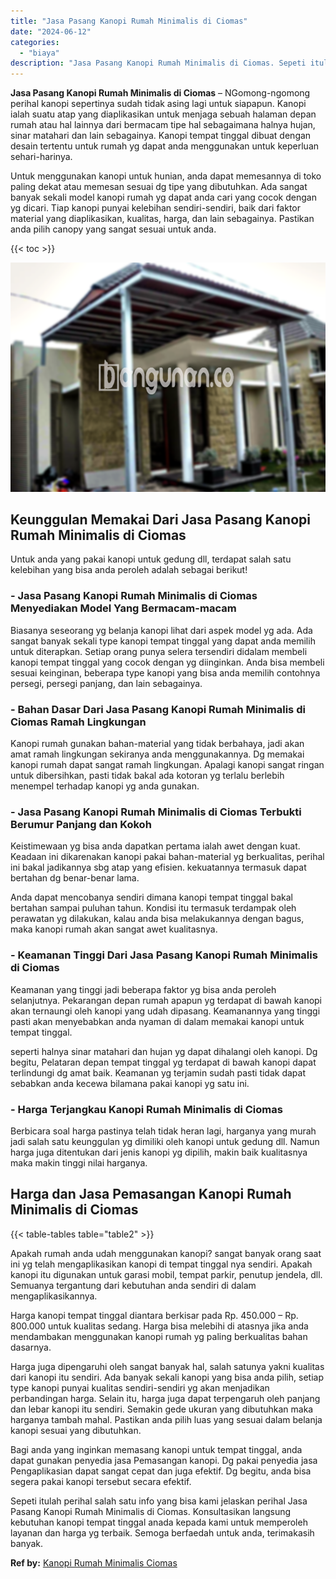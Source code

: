 ```yaml
---
title: "Jasa Pasang Kanopi Rumah Minimalis di Ciomas"
date: "2024-06-12"
categories: 
  - "biaya"
description: "Jasa Pasang Kanopi Rumah Minimalis di Ciomas. Sepeti itulah perihal salah satu info yang bisa kami jelaskan perihal Jasa Pasang Kanopi Rumah Minimalis di Cio..."
---
```


**Jasa Pasang Kanopi Rumah Minimalis di Ciomas** – NGomong-ngomong perihal kanopi sepertinya sudah tidak asing lagi untuk siapapun. Kanopi ialah suatu atap yang diaplikasikan untuk menjaga sebuah halaman depan rumah atau hal lainnya dari bermacam tipe hal sebagaimana halnya hujan, sinar matahari dan lain sebagainya. Kanopi tempat tinggal dibuat dengan desain tertentu untuk rumah yg dapat anda menggunakan untuk keperluan sehari-harinya.

Untuk menggunakan kanopi untuk hunian, anda dapat memesannya di toko paling dekat atau memesan sesuai dg tipe yang dibutuhkan. Ada sangat banyak sekali model kanopi rumah yg dapat anda cari yang cocok dengan yg dicari. Tiap kanopi punyai kelebihan sendiri-sendiri, baik dari faktor material yang diaplikasikan, kualitas, harga, dan lain sebagainya. Pastikan anda pilih canopy yang sangat sesuai untuk anda.

{{< toc >}}

![Jasa Pasang Kanopi Rumah Minimalis di Ciomas](/images/harga-kanopi-minimalis-08.png)

## Keunggulan Memakai Dari Jasa Pasang Kanopi Rumah Minimalis di Ciomas

Untuk anda yang pakai kanopi untuk gedung dll, terdapat salah satu kelebihan yang bisa anda peroleh adalah sebagai berikut!

### \- Jasa Pasang Kanopi Rumah Minimalis di Ciomas Menyediakan Model Yang Bermacam-macam

Biasanya seseorang yg belanja kanopi lihat dari aspek model yg ada. Ada sangat banyak sekali type kanopi tempat tinggal yang dapat anda memilih untuk diterapkan. Setiap orang punya selera tersendiri didalam membeli kanopi tempat tinggal yang cocok dengan yg diinginkan. Anda bisa membeli sesuai keinginan, beberapa type kanopi yang bisa anda memilih contohnya persegi, persegi panjang, dan lain sebagainya.

### \- Bahan Dasar Dari Jasa Pasang Kanopi Rumah Minimalis di Ciomas Ramah Lingkungan

Kanopi rumah gunakan bahan-material yang tidak berbahaya, jadi akan amat ramah lingkungan sekiranya anda menggunakannya. Dg memakai kanopi rumah dapat sangat ramah lingkungan. Apalagi kanopi sangat ringan untuk dibersihkan, pasti tidak bakal ada kotoran yg terlalu berlebih menempel terhadap kanopi yg anda gunakan.

### \- Jasa Pasang Kanopi Rumah Minimalis di Ciomas Terbukti Berumur Panjang dan Kokoh

Keistimewaan yg bisa anda dapatkan pertama ialah awet dengan kuat. Keadaan ini dikarenakan kanopi pakai bahan-material yg berkualitas, perihal ini bakal jadikannya sbg atap yang efisien. kekuatannya termasuk dapat bertahan dg benar-benar lama.

Anda dapat mencobanya sendiri dimana kanopi tempat tinggal bakal bertahan sampai puluhan tahun. Kondisi itu termasuk terdampak oleh perawatan yg dilakukan, kalau anda bisa melakukannya dengan bagus, maka kanopi rumah akan sangat awet kualitasnya.

### \- Keamanan Tinggi Dari Jasa Pasang Kanopi Rumah Minimalis di Ciomas

Keamanan yang tinggi jadi beberapa faktor yg bisa anda peroleh selanjutnya. Pekarangan depan rumah apapun yg terdapat di bawah kanopi akan ternaungi oleh kanopi yang udah dipasang. Keamanannya yang tinggi pasti akan menyebabkan anda nyaman di dalam memakai kanopi untuk tempat tinggal.

seperti halnya sinar matahari dan hujan yg dapat dihalangi oleh kanopi. Dg begitu, Pelataran depan tempat tinggal yg terdapat di bawah kanopi dapat terlindungi dg amat baik. Keamanan yg terjamin sudah pasti tidak dapat sebabkan anda kecewa bilamana pakai kanopi yg satu ini.

### \- Harga Terjangkau Kanopi Rumah Minimalis di Ciomas

Berbicara soal harga pastinya telah tidak heran lagi, harganya yang murah jadi salah satu keunggulan yg dimiliki oleh kanopi untuk gedung dll. Namun harga juga ditentukan dari jenis kanopi yg dipilih, makin baik kualitasnya maka makin tinggi nilai harganya.

## Harga dan Jasa Pemasangan Kanopi Rumah Minimalis di Ciomas

{{< table-tables table="table2" >}}

Apakah rumah anda udah menggunakan kanopi? sangat banyak orang saat ini yg telah mengaplikasikan kanopi di tempat tinggal nya sendiri. Apakah kanopi itu digunakan untuk garasi mobil, tempat parkir, penutup jendela, dll. Semuanya tergantung dari kebutuhan anda sendiri di dalam mengaplikasikannya.

Harga kanopi tempat tinggal diantara berkisar pada Rp. 450.000 – Rp. 800.000 untuk kualitas sedang. Harga bisa melebihi di atasnya jika anda mendambakan menggunakan kanopi rumah yg paling berkualitas bahan dasarnya.

Harga juga dipengaruhi oleh sangat banyak hal, salah satunya yakni kualitas dari kanopi itu sendiri. Ada banyak sekali kanopi yang bisa anda pilih, setiap type kanopi punyai kualitas sendiri-sendiri yg akan menjadikan perbandingan harga. Selain itu, harga juga dapat terpengaruh oleh panjang dan lebar kanopi itu sendiri. Semakin gede ukuran yang dibutuhkan maka harganya tambah mahal. Pastikan anda pilih luas yang sesuai dalam belanja kanopi sesuai yang dibutuhkan.

Bagi anda yang inginkan memasang kanopi untuk tempat tinggal, anda dapat gunakan penyedia jasa Pemasangan kanopi. Dg pakai penyedia jasa Pengaplikasian dapat sangat cepat dan juga efektif. Dg begitu, anda bisa segera pakai kanopi tersebut secara efektif.

Sepeti itulah perihal salah satu info yang bisa kami jelaskan perihal Jasa Pasang Kanopi Rumah Minimalis di Ciomas. Konsultasikan langsung kebutuhan kanopi tempat tinggal anada kepada kami untuk memperoleh layanan dan harga yg terbaik. Semoga berfaedah untuk anda, terimakasih banyak.

**Ref by:**  [Kanopi Rumah Minimalis Ciomas](https://id.wikipedia.org/wiki/Kanopi)
